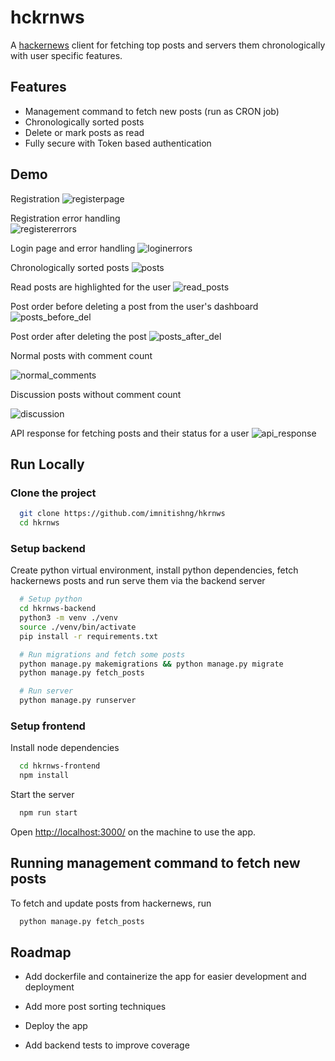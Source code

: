
# hckrnws

A [hackernews](https://news.ycombinator.com/) client for fetching top posts and servers them chronologically with user specific features.




## Features

- Management command to fetch new posts (run as CRON job)
- Chronologically sorted posts
- Delete or mark posts as read
- Fully secure with Token based authentication

  
## Demo

Registration
![registerpage](https://user-images.githubusercontent.com/35267629/127806000-d0def59b-6fe7-4e24-b539-992cb5124adc.png)

Registration error handling  
![registererrors](https://user-images.githubusercontent.com/35267629/127806153-cd412981-a807-4eb2-b016-9de3a61bfc14.png)

Login page and error handling
![loginerrors](https://user-images.githubusercontent.com/35267629/127805986-7770b91c-e47d-45e8-9647-a8737450529e.png)

Chronologically sorted posts
![posts](https://user-images.githubusercontent.com/35267629/127805993-4afe8b78-f832-4d9d-a575-836a2131bec1.png)

Read posts are highlighted for the user
![read_posts](https://user-images.githubusercontent.com/35267629/127805998-1cfebad4-fd4b-4b43-9819-57f38229bf84.png)

Post order before deleting a post from the user's dashboard
![posts_before_del](https://user-images.githubusercontent.com/35267629/127806316-3c0c72d4-a2ea-44df-b2b3-1bb9003fbedd.png)

Post order after deleting the post
![posts_after_del](https://user-images.githubusercontent.com/35267629/127805996-b8d67bc6-71e0-432a-adc7-cf19378a1d65.png)

Normal posts with comment count
 
![normal_comments](https://user-images.githubusercontent.com/35267629/127805988-344137ac-6bda-4313-b367-24e3b82513cd.png)

Discussion posts without comment count

![discussion](https://user-images.githubusercontent.com/35267629/127805985-76f4e280-04a1-4994-9911-d7fa3e8cdf9f.png)

API response for fetching posts and their status for a user
![api_response](https://user-images.githubusercontent.com/35267629/127806676-27f0a56e-b1f3-40b3-a276-fadbb87134d0.png)
## Run Locally

### Clone the project

```bash
  git clone https://github.com/imnitishng/hkrnws
  cd hkrnws
```

### Setup backend
Create python virtual environment, install python dependencies, fetch hackernews posts and run serve them via the backend server

```bash
  # Setup python
  cd hkrnws-backend
  python3 -m venv ./venv
  source ./venv/bin/activate
  pip install -r requirements.txt

  # Run migrations and fetch some posts
  python manage.py makemigrations && python manage.py migrate
  python manage.py fetch_posts

  # Run server
  python manage.py runserver
```

### Setup frontend
Install node dependencies

```bash
  cd hkrnws-frontend
  npm install
```

Start the server

```bash
  npm run start
```

Open [http://localhost:3000/](http://localhost:3000/) on the machine to use the app.
## Running management command to fetch new posts 

To fetch and update posts from hackernews, run

```bash
  python manage.py fetch_posts
```

  
## Roadmap

- Add dockerfile and containerize the app for easier development and deployment

- Add more post sorting techniques

- Deploy the app

- Add backend tests to improve coverage

  